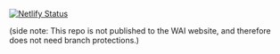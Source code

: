 [![Netlify Status](https://api.netlify.com/api/v1/badges/ef0441b4-e316-47ea-9961-e769a5c4407e/deploy-status)](https://app.netlify.com/sites/wai-people-use-web-videos/deploys)

(side note: This repo is not published to the WAI website, and therefore does not need branch protections.)
